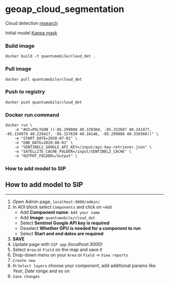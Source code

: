 # geoap_cloud_segmentation

Cloud detection [research](https://docs.google.com/document/d/1H9HK7gEGofG2zWBwhA8bK8BS0jvsywYMCGHy68EChB8/edit#heading=h.i58akew2w841)

Initial model [Kappa mask](https://github.com/kappazeta/km_predict)

### Build image

`docker build -t quantumobile/cloud_det .`

### Pull image

`docker pull quantumobile/cloud_det`

### Push to registry

`docker push quantumobile/cloud_det`

### Docker run command

```
docker run \
    -e "AOI=POLYGON ((-85.299088 40.339368, -85.332047 40.241477, -85.134979 40.229427, -85.157639 40.34146, -85.299088 40.339368))" \
    -e "START_DATE=2020-07-01" \
    -e "END_DATE=2020-08-01" \
    -e "SENTINEL2_GOOGLE_API_KEY=/input/api-key-retriever.json" \
    -e "SATELLITE_CACHE_FOLDER=/input/SENTINEL2_CACHE" \
    -e "OUTPUT_FOLDER=/output" \
```

### How to add model to SIP

## How to add model to SIP
____

1. Open Admin page, `localhost:9000/admin/`
2. In AOI block select `Components` and click on `+Add`
    * Add <b>Component name</b>: `Add your name`
    * Add <b>Image</b>: `quantumobile/cloud_det`
    * Select <b>Sentinel Google API key is required</b>
    * Deselect <b>Whether GPU is needed for a component to run</b>
    * Select <b>Start and end dates are required</b>
3. <b>SAVE</b>
4. Update page with `SIP app` <i>(localhost:3000)</i>
5. Select `Area` or `Field` on the map and save it
6. Drop-down menu on your `Area` or `Field` -> `View reports`
7. `Create new`
8. In `Select layers` choose your component, add additional params like <i>Year</i>, <i>Date range</i> and so on
9. `Save changes`

